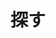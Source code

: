 ---
title: "探す" # in any language you want
layout: "search" # is necessary
searchHidden: true
description: "TLDRページを検索する"
placeholder: "検索"
---